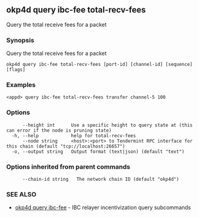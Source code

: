 ## okp4d query ibc-fee total-recv-fees

Query the total receive fees for a packet

### Synopsis

Query the total receive fees for a packet

```
okp4d query ibc-fee total-recv-fees [port-id] [channel-id] [sequence] [flags]
```

### Examples

```
<appd> query ibc-fee total-recv-fees transfer channel-5 100
```

### Options

```
      --height int      Use a specific height to query state at (this can error if the node is pruning state)
  -h, --help            help for total-recv-fees
      --node string     <host>:<port> to Tendermint RPC interface for this chain (default "tcp://localhost:26657")
  -o, --output string   Output format (text|json) (default "text")
```

### Options inherited from parent commands

```
      --chain-id string   The network chain ID (default "okp4d")
```

### SEE ALSO

* [okp4d query ibc-fee](okp4d_query_ibc-fee.md)	 - IBC relayer incentivization query subcommands

